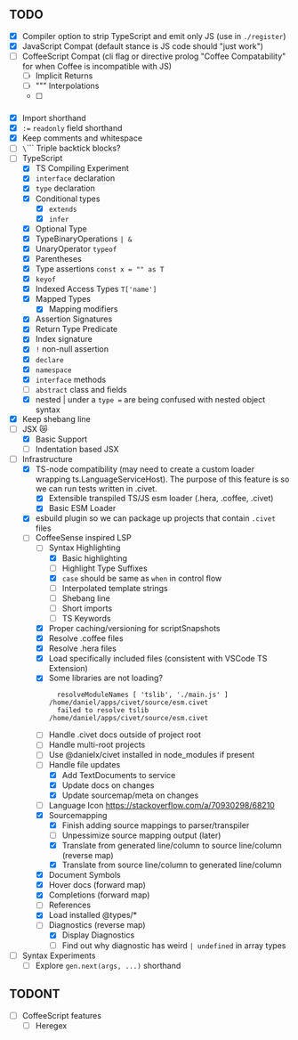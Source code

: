 TODO
---

- [x] Compiler option to strip TypeScript and emit only JS (use in `./register`)
- [x] JavaScript Compat (default stance is JS code should "just work")
- [ ] CoffeeScript Compat (cli flag or directive prolog "Coffee Compatability" for when Coffee is incompatible with JS)
  - [ ] Implicit Returns
  - [ ] """ Interpolations
  - [ ] ###
- [x] Import shorthand
- [x] `:=` `readonly` field shorthand
- [x] Keep comments and whitespace
- [ ] `\`\`\`` Triple backtick blocks?
- [ ] TypeScript
  - [x] TS Compiling Experiment
  - [x] `interface` declaration
  - [x] `type` declaration
  - [x] Conditional types
    - [x] `extends`
    - [x] `infer`
  - [x] Optional Type
  - [x] TypeBinaryOperations `| &`
  - [x] UnaryOperator `typeof`
  - [x] Parentheses
  - [x] Type assertions `const x = "" as T`
  - [x] `keyof`
  - [x] Indexed Access Types `T['name']`
  - [x] Mapped Types
    - [x] Mapping modifiers
  - [x] Assertion Signatures
  - [x] Return Type Predicate
  - [x] Index signature
  - [x] `!` non-null assertion
  - [x] `declare`
  - [x] `namespace`
  - [x] `interface` methods
  - [ ] `abstract` class and fields
  - [x] nested | under a `type =` are being confused with nested object syntax
- [x] Keep shebang line
- [ ] JSX 😿
  - [x] Basic Support
  - [ ] Indentation based JSX
- [ ] Infrastructure
  - [x] TS-node compatibility (may need to create a custom loader wrapping ts.LanguageServiceHost). The purpose of this feature is so we can run tests written in .civet.
    - [x] Extensible transpiled TS/JS esm loader (.hera, .coffee, .civet)
    - [x] Basic ESM Loader
  - [x] esbuild plugin so we can package up projects that contain `.civet` files
  - [ ] CoffeeSense inspired LSP
    - [ ] Syntax Highlighting
      - [x] Basic highlighting
      - [ ] Highlight Type Suffixes
      - [x] `case` should be same as `when` in control flow
      - [ ] Interpolated template strings
      - [ ] Shebang line
      - [ ] Short imports
      - [ ] TS Keywords
    - [x] Proper caching/versioning for scriptSnapshots
    - [x] Resolve .coffee files
    - [x] Resolve .hera files
    - [x] Load specifically included files (consistent with VSCode TS Extension)
    - [x] Some libraries are not loading?
      ```
        resolveModuleNames [ 'tslib', './main.js' ] /home/daniel/apps/civet/source/esm.civet
        failed to resolve tslib /home/daniel/apps/civet/source/esm.civet
      ```
    - [ ] Handle .civet docs outside of project root
    - [ ] Handle multi-root projects
    - [ ] Use @danielx/civet installed in node_modules if present
    - [ ] Handle file updates
      - [x] Add TextDocuments to service
      - [x] Update docs on changes
      - [x] Update sourcemap/meta on changes
    - [ ] Language Icon https://stackoverflow.com/a/70930298/68210
    - [x] Sourcemapping
      - [x] Finish adding source mappings to parser/transpiler
      - [ ] Unpessimize source mapping output (later)
      - [x] Translate from generated line/column to source line/column (reverse map)
      - [x] Translate from source line/column to generated line/column
    - [x] Document Symbols
    - [x] Hover docs (forward map)
    - [x] Completions (forward map)
    - [ ] References
    - [x] Load installed @types/*
    - [ ] Diagnostics (reverse map)
      - [x] Display Diagnostics
      - [ ] Find out why diagnostic has weird `| undefined` in array types
- [ ] Syntax Experiments
  - [ ] Explore `gen.next(args, ...)` shorthand

TODONT
---

- [ ] CoffeeScript features
  - [ ] Heregex
